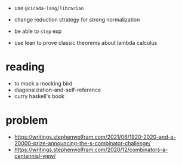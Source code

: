 - use `@cicada-lang/librarian`

- change reduction strategy for strong normalization

- be able to `step` exp

- use lean to prove classic theorems about lambda calculus

# reading

- to mock a mocking bird
- diagonalization-and-self-reference
- curry haskell's book

# problem

- https://writings.stephenwolfram.com/2021/06/1920-2020-and-a-20000-prize-announcing-the-s-combinator-challenge/
- https://writings.stephenwolfram.com/2020/12/combinators-a-centennial-view/
